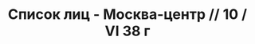---
title: Список лиц - Москва-центр // 10 / VI 38 г
description: РГАСПИ, ф.17, оп.171, дело 417, лист 68
images:
- /disk/pictures/v09/17-171-417-068.jpg
- /disk/pictures/v09/17-171-417-069.jpg
- /disk/pictures/v09/17-171-417-070.jpg
---